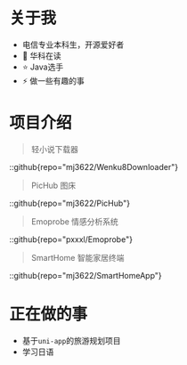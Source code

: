 # 关于我

- 电信专业本科生，开源爱好者
- 🌱 华科在读
- ⭐ Java选手
- ⚡ 做一些有趣的事



# 项目介绍

>轻小说下载器

::github{repo="mj3622/Wenku8Downloader"}

>
> PicHub 图床

::github{repo="mj3622/PicHub"}

> Emoprobe 情感分析系统

::github{repo="pxxxl/Emoprobe"}

> SmartHome 智能家居终端

::github{repo="mj3622/SmartHomeApp"}

# 正在做的事

- 基于`uni-app`的旅游规划项目
- 学习日语
